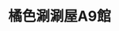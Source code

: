 ---
title: "橘色涮涮屋A9館"
description: "橘色涮涮屋A9館"
layout: shop
keywords:
  - 美食競賽
  - 台灣美食
  - 美食精選
datePublished: "2025-06-30"
dateModified: "2025-07-07"
city: "台北市"
district: "信義區"
address: "110台北市信義區松壽路9號7樓"
phone: "0287896068"
geo: "25.03634487928896, 121.56670198745806"
google_map: "https://maps.app.goo.gl/qXqY7tj1yRSNRR9L6"
footinder: "https://footinder.com.tw/%E5%8F%B0%E5%8C%97%E5%B8%82%E4%BF%A1%E7%BE%A9%E5%8D%80/9029/"
official: "https://orangeshabushabu.com/zh-TW"
award:
  - name: "500盤"
    year: "2024"
    entries:
      - dishes:
          - "芝麻拌麵"
          - "烏骨雞"
          - "雜炊"

---
